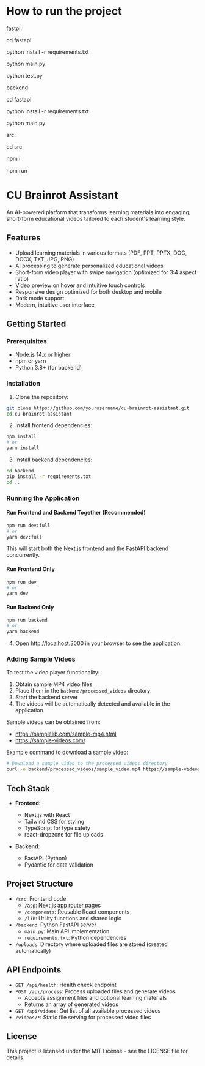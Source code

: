 # How to run the project

fastpi:

cd fastapi

python install -r requirements.txt

python main.py

python test.py

backend:

cd fastapi

python install -r requirements.txt

python main.py

src:

cd src

npm i

npm run

# CU Brainrot Assistant

An AI-powered platform that transforms learning materials into engaging, short-form educational videos tailored to each student's learning style.

## Features

- Upload learning materials in various formats (PDF, PPT, PPTX, DOC, DOCX, TXT, JPG, PNG)
- AI processing to generate personalized educational videos
- Short-form video player with swipe navigation (optimized for 3:4 aspect ratio)
- Video preview on hover and intuitive touch controls
- Responsive design optimized for both desktop and mobile
- Dark mode support
- Modern, intuitive user interface

## Getting Started

### Prerequisites

- Node.js 14.x or higher
- npm or yarn
- Python 3.8+ (for backend)

### Installation

1. Clone the repository:
```bash
git clone https://github.com/yourusername/cu-brainrot-assistant.git
cd cu-brainrot-assistant
```

2. Install frontend dependencies:
```bash
npm install
# or
yarn install
```

3. Install backend dependencies:
```bash
cd backend
pip install -r requirements.txt
cd ..
```

### Running the Application

#### Run Frontend and Backend Together (Recommended)

```bash
npm run dev:full
# or
yarn dev:full
```

This will start both the Next.js frontend and the FastAPI backend concurrently.

#### Run Frontend Only

```bash
npm run dev
# or
yarn dev
```

#### Run Backend Only

```bash
npm run backend
# or
yarn backend
```

4. Open [http://localhost:3000](http://localhost:3000) in your browser to see the application.

### Adding Sample Videos

To test the video player functionality:

1. Obtain sample MP4 video files
2. Place them in the `backend/processed_videos` directory
3. Start the backend server
4. The videos will be automatically detected and available in the application

Sample videos can be obtained from:
- https://samplelib.com/sample-mp4.html
- https://sample-videos.com/

Example command to download a sample video:
```bash
# Download a sample video to the processed_videos directory
curl -o backend/processed_videos/sample_video.mp4 https://sample-videos.com/video123/mp4/720/big_buck_bunny_720p_1mb.mp4
```

## Tech Stack

- **Frontend**:
  - Next.js with React
  - Tailwind CSS for styling
  - TypeScript for type safety
  - react-dropzone for file uploads

- **Backend**:
  - FastAPI (Python)
  - Pydantic for data validation

## Project Structure

- `/src`: Frontend code
  - `/app`: Next.js app router pages
  - `/components`: Reusable React components
  - `/lib`: Utility functions and shared logic
- `/backend`: Python FastAPI server
  - `main.py`: Main API implementation
  - `requirements.txt`: Python dependencies
- `/uploads`: Directory where uploaded files are stored (created automatically)

## API Endpoints

- `GET /api/health`: Health check endpoint
- `POST /api/process`: Process uploaded files and generate videos
  - Accepts assignment files and optional learning materials
  - Returns an array of generated videos
- `GET /api/videos`: Get list of all available processed videos
- `/videos/*`: Static file serving for processed video files

## License

This project is licensed under the MIT License - see the LICENSE file for details.